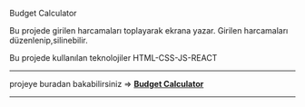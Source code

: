 <p>Budget Calculator</p>
<p>Bu projede girilen harcamaları toplayarak ekrana yazar. Girilen harcamaları düzenlenip,silinebilir.</p>
<p>Bu projede kullanılan teknolojiler HTML-CSS-JS-REACT</p>

***


projeye buradan bakabilirsiniz => <a href="https://hamits.github.io/budget-calculator"> **Budget Calculator**   


***